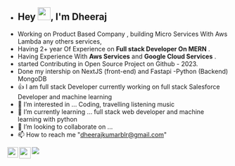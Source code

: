 <!-- - 👋 Hi, I’m @Dheerajsingh0 -->
- ## Hey <img src="https://github.com/TheDudeThatCode/TheDudeThatCode/blob/master/Assets/Hi.gif" width="29px">, I'm Dheeraj 
-   Working on Product Based Company , building Micro Services With Aws Lambda any others services,
-    Having 2+ year Of Experience  on **Full stack Developer  On MERN** .
-    Having Experience With **Aws Services** and **Google Cloud Services** .
-    started Contributing in Open Source Project on Github - 2023.
-    Done my intership on NextJS (front-end) and Fastapi -Python (Backend) MongoDB
- 👍 I am full stack Developer currently working on full stack Salesforce Developer and machine learning
- 👀 I’m interested in ... Coding, travelling listening music
- 🌱 I’m currently learning ... full stack web developer and machine learning with python
- 💞️ I’m looking to collaborate on ...
- 📫 How to reach me "dheerajkumarblr@gmail.com"

<img src="https://github-readme-stats.vercel.app/api?username=Dheerajsingh0&&show_icons=true&title_color=ffffff&icon_color=bb2acf&text_color=daf7dc&bg_color=151515">
 

<a href="https://www.linkedin.com/in/sdedj/">
  <img align="left" width="24px" src="https://cdn.jsdelivr.net/npm/simple-icons@v3/icons/linkedin.svg"  />
</a>
<!-- <a href="https://twitter.com/">
  <img align="left" width="26px" src="https://cdn.jsdelivr.net/npm/simple-icons@v3/icons/twitter.svg" />
</a> -->
<a href="mailto:dheerajkumarblr@gmail.com">
  <img align="left" width="26px" src="https://cdn.jsdelivr.net/npm/simple-icons@v3/icons/gmail.svg" />
</a>


<br />

